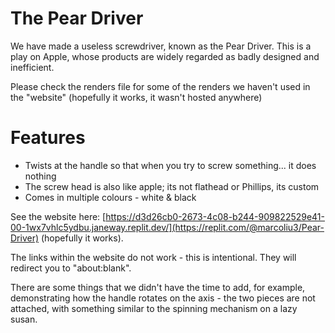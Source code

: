 # The Pear Driver

We have made a useless screwdriver, known as the Pear Driver. This is a play on Apple, whose products are widely regarded as badly designed and inefficient.

Please check the renders file for some of the renders we haven't used in the "website" (hopefully it works, it wasn't hosted anywhere)

# Features
- Twists at the handle so that when you try to screw something... it does nothing
- The screw head is also like apple; its not flathead or Phillips, its custom
- Comes in multiple colours - white & black

See the website here: [https://d3d26cb0-2673-4c08-b244-909822529e41-00-1wx7vhlc5ydbu.janeway.replit.dev/](https://replit.com/@marcoliu3/Pear-Driver) (hopefully it works).

The links within the website do not work - this is intentional. They will redirect you to "about:blank".

There are some things that we didn't have the time to add, for example, demonstrating how the handle rotates on the axis - the two pieces are not attached, with something similar to the spinning mechanism on a lazy susan.
